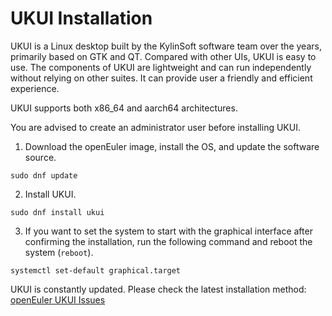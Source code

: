 # UKUI Installation
UKUI is a Linux desktop built by the KylinSoft software team over the years, primarily based on GTK and QT. Compared with other UIs, UKUI is easy to use. The components of UKUI are lightweight and can run independently without relying on other suites. It can provide user a friendly and efficient experience.

UKUI supports both x86_64 and aarch64 architectures.

You are advised to create an administrator user before installing UKUI.

1. Download the openEuler image, install the OS, and update the software source.
```
sudo dnf update
```
2. Install UKUI.
```
sudo dnf install ukui
```
3. If you want to set the system to start with the graphical interface after confirming the installation, run the following command and reboot the system (`reboot`).
```
systemctl set-default graphical.target
```
UKUI is constantly updated. Please check the latest installation method:
[openEuler UKUI Issues](https://gitee.com/openkylin-backup/ukui-issues/blob/master/readme.md)
